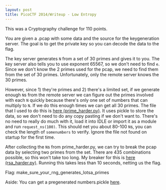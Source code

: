 ```yaml
---
layout: post
title: PicoCTF 2014/Writeup - Low Entropy
---
```

This was a Cryptography challenge for 110 points.

You are given a .pcap with some data and the source for the keygeneration server. The goal is to get the private key so you can decode the data to the flag.

The key server generates `N` from a set of 30 primes and gives it to you. The key server also tells you to use exponent 65567, so we don't need to find `e`. Since we don't know the 2 primes used for the pcap, we need to find them from the set of 30 primes. Unfortunately, only the remote server knows the 30 primes.

However, since 1) they're primes and 2) there's a limited set, if we generate enough `N`s from the remote server we can figure out the primes involved with each `N` quickly because there's only one set of numbers that can multiply to `N`. If we do this enough times we can get all 30 primes. The file that I used to do this is [here (prime_harder.py)](prime_harder.py). It uses pickle to store the data, so we don't need to do any copy pasting if we don't want to. There's no need to really do much with it, load it into IDLE or import it as a module and run `request_ns(100)`. This should net you about 80-100 `N`s, you can check the length of `somenumbers` to verify. Ignore the file not found on startup for the first time.

After collecting the `N`s from prime_harder.py, we can try to break the pcap data by selecting two primes from the set. There are 435 combinations possible, so this won't take too long. My breaker for this is [here (rsa_harder.py)](rsa_harder.py). Running this takes less than 10 seconds, netting us the flag.

Flag: make_sure_your_rng_generates_lotsa_primes

Aside: You can get a pregenerated numbers.pickle [here](numbers.pickle).
